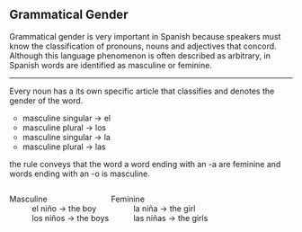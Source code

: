 <h2>Grammatical Gender</h2>

<p>Grammatical gender is very important in Spanish because speakers must know the classification of pronouns, nouns and adjectives that concord. Although this language phenomenon is often described as arbitrary, in Spanish words are identified as masculine or feminine.
<hr>

<p>Every noun has a its own specific article that classifies and denotes the gender of the word.</p>

<ul style="list-style-type:circle">
  <li>masculine singular &#8594; el</li>
  <li>masculine plural &#8594; los</li>
  <li>masculine singular &#8594; la</li>
  <li>masculine plural &#8594; las</li>
</ul>

<p>the rule conveys that the word a word ending with an -a are feminine and words ending with an -o is masculine.</p>

<span>
   <dl style="list-style-type: none; display: inline-block;">
      <dt>Masculine</dt>
      <dd>el niño &#8594; the boy</dd>
     <dd>los niños &#8594; the boys</dd>
   </dl>

   <dl style="list-style-type: none; display: inline-block;">
      <dt>Feminine</dt>
      <dd>la niña &#8594; the girl</dd>
        <dd>las niñas &#8594; the girls</dd>
   </dl>
<span>
  
